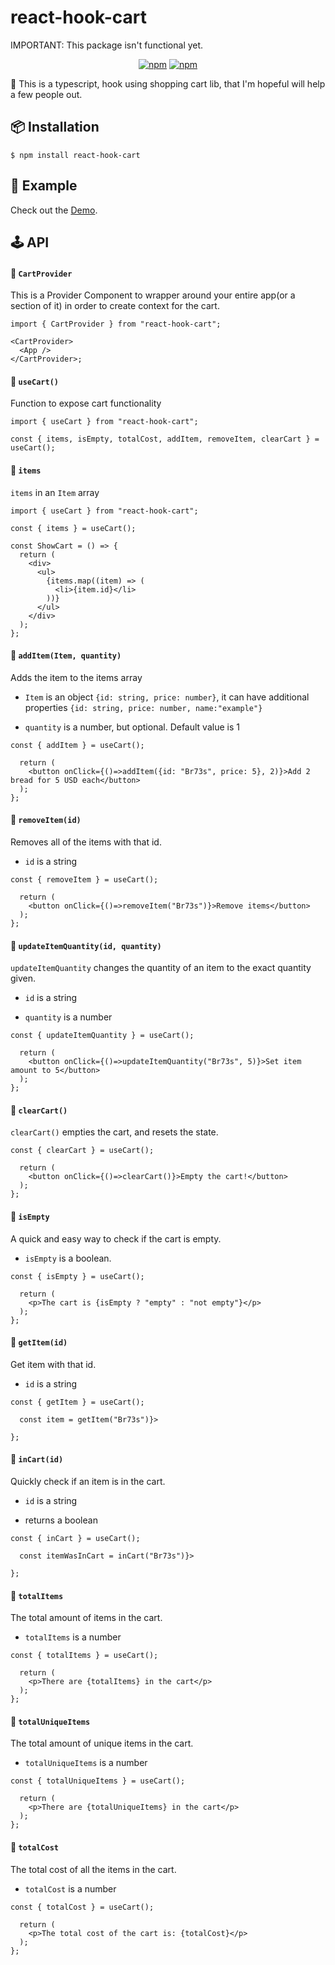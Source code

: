 # react-hook-cart

IMPORTANT: This package isn't functional yet.

<div align="center">
    
[![npm](https://img.shields.io/badge/Build%20with-Typescript-blue?style=for-the-badge)](https://www.typescriptlang.org/)
[![npm](https://img.shields.io/bundlephobia/minzip/react-hook-cart?style=for-the-badge)](https://bundlephobia.com/result?p=react-hook-cart@1.0.0)

</div>

🛒 This is a typescript, hook using shopping cart lib, that I'm hopeful will help a few people out.

<h2>📦 Installation</h2>

    $ npm install react-hook-cart

<h2>📖 Example</h2>

Check out the <a href="https://codesandbox.io/s/react-hook-cart-example-gnxl1">Demo</a>.

<h2>🕹 API</h2>

#### 🔗 `CartProvider`

This is a Provider Component to wrapper around your entire app(or a section of it) in order to create context for the cart.

```tsx
import { CartProvider } from "react-hook-cart";

<CartProvider>
  <App />
</CartProvider>;
```

#### 🔗 `useCart()`

Function to expose cart functionality

```tsx
import { useCart } from "react-hook-cart";

const { items, isEmpty, totalCost, addItem, removeItem, clearCart } = useCart();
```

#### 🔗 `items`

`items` in an `Item` array

```tsx
import { useCart } from "react-hook-cart";

const { items } = useCart();

const ShowCart = () => {
  return (
    <div>
      <ul>
        {items.map((item) => (
          <li>{item.id}</li>
        ))}
      </ul>
    </div>
  );
};
```

#### 🔗 `addItem(Item, quantity)`

Adds the item to the items array

- `Item` is an object `{id: string, price: number}`, it can have additional properties `{id: string, price: number, name:"example"}`

- `quantity` is a number, but optional. Default value is 1

```tsx
const { addItem } = useCart();

  return (
    <button onClick={()=>addItem({id: "Br73s", price: 5}, 2)}>Add 2 bread for 5 USD each</button>
  );
};
```

#### 🔗 `removeItem(id)`

Removes all of the items with that id.

- `id` is a string

```tsx
const { removeItem } = useCart();

  return (
    <button onClick={()=>removeItem("Br73s")}>Remove items</button>
  );
};
```

#### 🔗 `updateItemQuantity(id, quantity)`

`updateItemQuantity` changes the quantity of an item to the exact quantity given.

- `id` is a string

- `quantity` is a number

```tsx
const { updateItemQuantity } = useCart();

  return (
    <button onClick={()=>updateItemQuantity("Br73s", 5)}>Set item amount to 5</button>
  );
};
```

#### 🔗 `clearCart()`

`clearCart()` empties the cart, and resets the state.

```tsx
const { clearCart } = useCart();

  return (
    <button onClick={()=>clearCart()}>Empty the cart!</button>
  );
};
```

#### 🔗 `isEmpty`

A quick and easy way to check if the cart is empty.

- `isEmpty` is a boolean.

```tsx
const { isEmpty } = useCart();

  return (
    <p>The cart is {isEmpty ? "empty" : "not empty"}</p>
  );
};
```

#### 🔗 `getItem(id)`

Get item with that id.

- `id` is a string

```tsx
const { getItem } = useCart();

  const item = getItem("Br73s")}>

};
```

#### 🔗 `inCart(id)`

Quickly check if an item is in the cart.

- `id` is a string

- returns a boolean

```tsx
const { inCart } = useCart();

  const itemWasInCart = inCart("Br73s")}>

};
```

#### 🔗 `totalItems`

The total amount of items in the cart.

- `totalItems` is a number

```tsx
const { totalItems } = useCart();

  return (
    <p>There are {totalItems} in the cart</p>
  );
};
```

#### 🔗 `totalUniqueItems`

The total amount of unique items in the cart.

- `totalUniqueItems` is a number

```tsx
const { totalUniqueItems } = useCart();

  return (
    <p>There are {totalUniqueItems} in the cart</p>
  );
};
```

#### 🔗 `totalCost`

The total cost of all the items in the cart.

- `totalCost` is a number

```tsx
const { totalCost } = useCart();

  return (
    <p>The total cost of the cart is: {totalCost}</p>
  );
};
```
